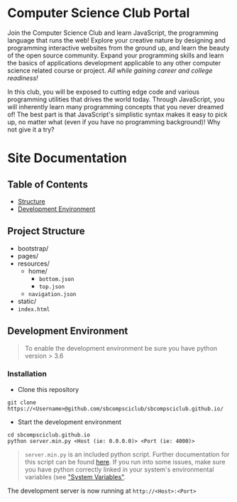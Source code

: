 # Computer Science Club Portal
Join the Computer Science Club and learn JavaScript, the programming language that runs the web! Explore your creative nature by designing and programming interactive websites from the ground up, and learn the beauty of the open source community. Expand your programming skills and learn the basics of applications development applicable to any other computer science related course or project. _All while gaining career and college readiness!_

In this club, you will be exposed to cutting edge code and various programming utilities that drives the world today. Through JavaScript, you will inherently learn many programming concepts that you never dreamed of! The best part is that JavaScript's simplistic syntax makes it easy to pick up, no matter what (even if you have no programming background)! Why not give it a try?
# Site Documentation
## Table of Contents
- [Structure](#project-structure)
- [Development Environment](#development-environment)
## Project Structure
- bootstrap/
- pages/
- resources/
    - home/
        - `bottom.json`
        - `top.json`
    - `navigation.json`
- static/
- `index.html`

## Development Environment
>To enable the development environment be sure you have python version > 3.6
### Installation
- Clone this repository

```
git clone https://<Username>@github.com/sbcompsciclub/sbcompsciclub.github.io/
```

- Start the development environment

```
cd sbcompsciclub.github.io
python server.min.py <Host (ie: 0.0.0.0)> <Port (ie: 4000)>
```
>`server.min.py` is an included python script. Further documentation for this script can be found [here](https://github.com/shivanmodha/Python-Tools). If you run into some issues, make sure you have python correctly linked in your system's environmental variables (see ["System Variables"](https://www.computerhope.com/issues/ch000549.htm). 

The development server is now running at `http://<Host>:<Port>`